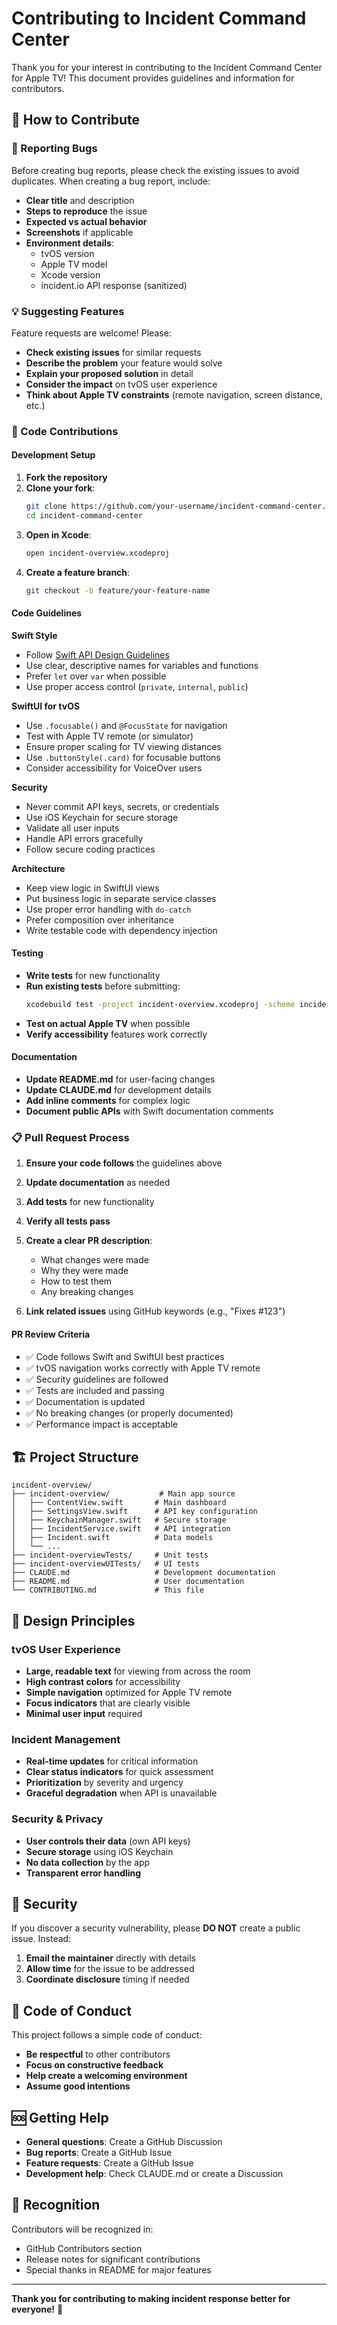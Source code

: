 # Contributing to Incident Command Center

Thank you for your interest in contributing to the Incident Command Center for Apple TV! This document provides guidelines and information for contributors.

## 🎯 How to Contribute

### 🐛 Reporting Bugs

Before creating bug reports, please check the existing issues to avoid duplicates. When creating a bug report, include:

- **Clear title** and description
- **Steps to reproduce** the issue
- **Expected vs actual behavior**
- **Screenshots** if applicable
- **Environment details**:
  - tvOS version
  - Apple TV model
  - Xcode version
  - incident.io API response (sanitized)

### 💡 Suggesting Features

Feature requests are welcome! Please:

- **Check existing issues** for similar requests
- **Describe the problem** your feature would solve
- **Explain your proposed solution** in detail
- **Consider the impact** on tvOS user experience
- **Think about Apple TV constraints** (remote navigation, screen distance, etc.)

### 🔧 Code Contributions

#### Development Setup

1. **Fork the repository**
2. **Clone your fork**:
   ```bash
   git clone https://github.com/your-username/incident-command-center.git
   cd incident-command-center
   ```
3. **Open in Xcode**:
   ```bash
   open incident-overview.xcodeproj
   ```
4. **Create a feature branch**:
   ```bash
   git checkout -b feature/your-feature-name
   ```

#### Code Guidelines

**Swift Style**
- Follow [Swift API Design Guidelines](https://swift.org/documentation/api-design-guidelines/)
- Use clear, descriptive names for variables and functions
- Prefer `let` over `var` when possible
- Use proper access control (`private`, `internal`, `public`)

**SwiftUI for tvOS**
- Use `.focusable()` and `@FocusState` for navigation
- Test with Apple TV remote (or simulator)
- Ensure proper scaling for TV viewing distances
- Use `.buttonStyle(.card)` for focusable buttons
- Consider accessibility for VoiceOver users

**Security**
- Never commit API keys, secrets, or credentials
- Use iOS Keychain for secure storage
- Validate all user inputs
- Handle API errors gracefully
- Follow secure coding practices

**Architecture**
- Keep view logic in SwiftUI views
- Put business logic in separate service classes
- Use proper error handling with `do-catch`
- Prefer composition over inheritance
- Write testable code with dependency injection

#### Testing

- **Write tests** for new functionality
- **Run existing tests** before submitting:
  ```bash
  xcodebuild test -project incident-overview.xcodeproj -scheme incident-overview -destination 'platform=tvOS Simulator,name=Apple TV'
  ```
- **Test on actual Apple TV** when possible
- **Verify accessibility** features work correctly

#### Documentation

- **Update README.md** for user-facing changes
- **Update CLAUDE.md** for development details
- **Add inline comments** for complex logic
- **Document public APIs** with Swift documentation comments

### 📋 Pull Request Process

1. **Ensure your code follows** the guidelines above
2. **Update documentation** as needed
3. **Add tests** for new functionality
4. **Verify all tests pass**
5. **Create a clear PR description**:
   - What changes were made
   - Why they were made
   - How to test them
   - Any breaking changes

6. **Link related issues** using GitHub keywords (e.g., "Fixes #123")

#### PR Review Criteria

- ✅ Code follows Swift and SwiftUI best practices
- ✅ tvOS navigation works correctly with Apple TV remote
- ✅ Security guidelines are followed
- ✅ Tests are included and passing
- ✅ Documentation is updated
- ✅ No breaking changes (or properly documented)
- ✅ Performance impact is acceptable

## 🏗️ Project Structure

```
incident-overview/
├── incident-overview/           # Main app source
│   ├── ContentView.swift       # Main dashboard
│   ├── SettingsView.swift      # API key configuration
│   ├── KeychainManager.swift   # Secure storage
│   ├── IncidentService.swift   # API integration
│   ├── Incident.swift          # Data models
│   └── ...
├── incident-overviewTests/     # Unit tests
├── incident-overviewUITests/   # UI tests
├── CLAUDE.md                   # Development documentation
├── README.md                   # User documentation
└── CONTRIBUTING.md             # This file
```

## 🎨 Design Principles

### tvOS User Experience
- **Large, readable text** for viewing from across the room
- **High contrast colors** for accessibility
- **Simple navigation** optimized for Apple TV remote
- **Focus indicators** that are clearly visible
- **Minimal user input** required

### Incident Management
- **Real-time updates** for critical information
- **Clear status indicators** for quick assessment
- **Prioritization** by severity and urgency
- **Graceful degradation** when API is unavailable

### Security & Privacy
- **User controls their data** (own API keys)
- **Secure storage** using iOS Keychain
- **No data collection** by the app
- **Transparent error handling**

## 🚨 Security

If you discover a security vulnerability, please **DO NOT** create a public issue. Instead:

1. **Email the maintainer** directly with details
2. **Allow time** for the issue to be addressed
3. **Coordinate disclosure** timing if needed

## 📜 Code of Conduct

This project follows a simple code of conduct:

- **Be respectful** to other contributors
- **Focus on constructive feedback**
- **Help create a welcoming environment**
- **Assume good intentions**

## 🆘 Getting Help

- **General questions**: Create a GitHub Discussion
- **Bug reports**: Create a GitHub Issue
- **Feature requests**: Create a GitHub Issue
- **Development help**: Check CLAUDE.md or create a Discussion

## 🎉 Recognition

Contributors will be recognized in:
- GitHub Contributors section
- Release notes for significant contributions
- Special thanks in README for major features

---

**Thank you for contributing to making incident response better for everyone!** 🚀